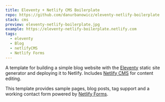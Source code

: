 ```yaml
---
title: Eleventy + Netlify CMS Boilerplate
repo: https://github.com/danurbanowicz/eleventy-netlify-boilerplate
stack: cms
preview: eleventy-netlify-boilerplate.jpg
example: https://eleventy-netlify-boilerplate.netlify.com
tags:
  - eleventy
  - Blog
  - netlifyCMS
  - Netlify Forms
---
```

A template for building a simple blog website with the [Eleventy](https://www.11ty.io) static site generator and deploying it to Netlify. Includes [Netlify CMS](https://www.netlifycms.org) for content editing.

This template provides sample pages, blog posts, tag support and a working contact form powered by [Netlify Forms](https://www.netlify.com/docs/form-handling).
